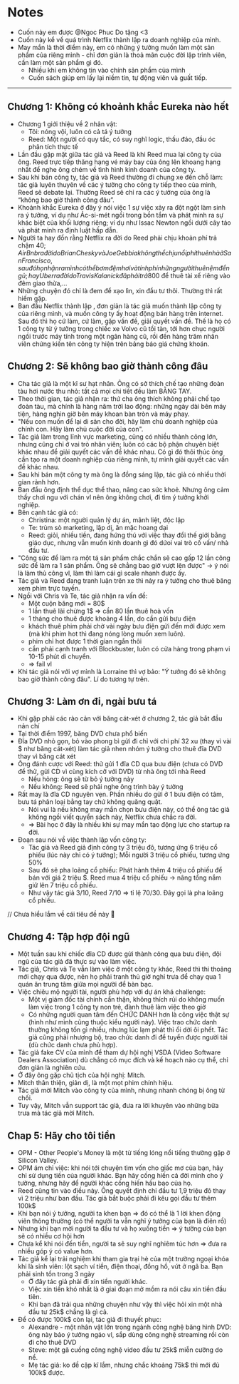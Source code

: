 # Notes
- Cuốn này em được @Ngoc Phuc Do tặng <3
- Cuốn này kể về quá trình Netflix thành lập ra doanh nghiệp của mình.
- May mắn là thời điểm này, em có những ý tưởng muốn làm một sản phẩm của riêng mình - chỉ đơn giản là thoả mãn cuộc đời lập trình viên, cần làm một sản phẩm gì đó.
    - Nhiều khi em không tin vào chính sản phẩm của mình
    - Cuốn sách giúp em lấy lại niềm tin, tự động viên và guất tiếp.

---
## Chương 1: Không có khoảnh khắc Eureka nào hết
- Chương 1 giới thiệu về 2 nhân vật:
    - Tôi: nóng vội, luôn có cả tá ý tưởng
    - Reed: Một người có quy tắc, có suy nghĩ logic, thấu đáo, đầu óc phân tích thực tế
- Lần đầu gặp mặt giữa tác giả và Reed là khi Reed mua lại công ty của ông. Reed trực tiếp thăng hạng vé máy bay của ông lên khoang hạng nhất để nghe ông chém về tình hình kinh doanh của công ty.
- Sau khi bán công ty, tác giả và Reed thường đi chung xe đến chỗ làm: tác giả luyên thuyên về các ý tưởng cho công ty tiếp theo của mình, Reed sẽ debate lại. Thường Reed sẽ chỉ ra các ý tưởng của ông là “không bao giờ thành công đâu”.
- Khoảnh khắc Eureka ở đây ý nói việc 1 sự việc xảy ra đột ngột làm sinh ra ý tưởng, ví dụ như Ác-si-mét ngồi trong bồn tắm và phát minh ra sự khác biệt của khối lượng riêng; ví dụ như Issac Newton ngồi dưới cây táo và phát minh ra định luật hấp dẫn.
- Người ta hay đồn rằng Netflix  ra đời do Reed phải chịu khoản phí trả chậm 40$; Air Bnb ra đời do Brian Chesky và Joe Gebbia không thể chịu nổi phí thuê nhà ở San Francisco, sau đó họ nhận ra mình có thể bơm đệm hơi và tính phí những người thuê nệm để ngủ; hay Uber ra đời do Travis Kalanick đã phải trả 800$ để thuê tài xế riêng vào đêm giao thừa,…
- Những chuyện đó chỉ là đem để xạo lìn, xin đầu tư thôi. Thường thì rất hiếm gặp.
- Ban đầu Netflix thành lập , đơn giản là tác giả muốn thành lập công ty của riêng mình, và muốn công ty ấy hoạt động bán hàng trên internet. Sau đó thì họ cứ làm, cứ làm, gặp vấn đề, giải quyết vấn đề. Thế là họ có 1 công ty từ ý tưởng trong chiếc xe Volvo cũ tồi tàn, tới hơn chục người ngồi trước máy tính trong một ngân hàng cũ, rồi đến hàng trăm nhân viên chứng kiến tên công ty hiện trên bảng báo giá chứng khoán.

## Chương 2: Sẽ không bao giờ thành công đâu
- Cha tác giả là một kĩ sư hạt nhân. Ông có sở thích chế tạo những đoàn tàu hơi nước thu nhỏ: tất cả mọi chi tiết đều làm BẰNG TAY.
- Theo thời gian, tác giả nhận ra: thứ cha ông thích không phải chế tạo đoàn tàu, mà chính là hàng năm trời lao động: những ngày dài bên máy tiện, hàng nghìn giờ bên máy khoan bàn tròn và máy phay.
- "Nếu con muốn để lại di sản cho đời, hãy làm chủ doanh nghiệp của chính con. Hãy làm chủ cuộc đời của con".
- Tác giả làm trong lĩnh vực marketing, cũng có nhiều thành công lớn, nhưng cũng chỉ ở vai trò nhân viên; luôn có các bộ phận chuyên biệt khác nhau để giải quyết các vấn đề khác nhau. Có gì đó thôi thúc ông cần tạo ra một doanh nghiệp của riêng mình, tự mình giải quyết các vấn đề khác nhau.
- Sau khi bán một công ty mà ông là đồng sáng lập, tác giả có nhiều thời gian rảnh hơn.
- Ban đầu ông định thể dục thể thao, nâng cao sức khoẻ. Nhưng ông cảm thấy chơi ngu với chán vl nên ông không chơi, đi tìm ý tưởng khởi nghiệp.
- Bên cạnh tác giả có:
    - Christina: một người quản lý dự án, mãnh liệt, độc lập
    - Te: trùm sò marketing, lập dị, ăn mặc hoang dại
    - Reed: giỏi, nhiều tiền, đang hứng thú với việc thay đổi thế giới bằng giáo dục, nhưng vẫn muốn kinh doanh gì đó dứoi vai trò cố vấn/ nhà đầu tư.
- "Công sức để làm ra một tá sản phẩm chắc chắn sẽ cao gấp 12 lần công sức để làm ra 1 sản phẩm. Ông sẽ chẳng bao giờ vượt lên được" -> ý nói là làm thủ công vl, làm thì làm cái gì scale nhanh được ấy.
- Tác giả và Reed đang tranh luận trên xe thì nảy ra ý tưởng cho thuê băng xem phim trực tuyến.
- Ngồi với Chris và Te, tác giả nhận ra vấn đề:
    - Một cuộn băng mới = 80$
    - 1 lần thuê lãi chừng 1$ => cần 80 lần thuê hoà vốn
    - 1 tháng cho thuê được khoảng 4 lần, do cần gửi bưu điện
    - khách thuê phim phải chờ vài ngày bưu điện gửi đến mới được xem (mà khi phim hot thì đang nóng lòng muốn xem luôn).
    - phim chỉ hot được 1 thời gian ngắn thôi
    - cần phải cạnh tranh với Blockbuster, luôn có cửa hàng trong phạm vi 10-15 phút di chuyển.
    - => fail vl
- Khi tác giả nói với vợ mình là Lorraine thì vợ bảo: "Ý tưởng đó sẽ không bao giờ thành công đâu". Lí do tương tự trên.

## Chương 3: Làm ơn đi, ngài bưu tá
- Khi gặp phải các rào cản với băng cát-xét ở chương 2, tác giả bắt đầu nản chí
- Tại thời điểm 1997, băng DVD chưa phổ biến
- Đĩa DVD nhỏ gọn, bỏ vào phong bì gửi đi chỉ với chi phí 32 xu (thay vì vài $ như băng cát-xét) làm tác giả nhen nhóm ý tưởng cho thuê đĩa DVD thay vì băng cát xét
- Ông đánh cược với Reed: thử gửi 1 đĩa CD qua bưu điện (chưa có DVD để thử, gửi CD vì cùng kích cỡ với DVD) từ nhà ông tới nhà Reed
    - Nếu hỏng: ông sẽ từ bỏ ý tưởng này
    - Nếu không: Reed sẽ phải nghe ông trình bày ý tưởng
- Rất may là đĩa CD nguyên vẹn. Phần nhiều do gửi ở 1 bưu điện có tâm, bưu tá phân loại bằng tay chứ không quăng quật.
    - Nói vui là nếu không may mắn chọn bưu điện này, có thể ông tác giả không ngồi viết quyển sách này, Netflix chưa chắc ra đời.
    - => Bài học ở đây là nhiều khi sự may mắn tạo động lực cho startup ra đời.
- Đoạn sau nói về việc thành lập vốn công ty:
    - Tác giả và Reed giả định công ty 3 triệu đô, tương ứng 6 triệu cổ phiếu (lúc này chỉ có ý tưởng); Mỗi người 3 triệu cổ phiếu, tương ứng 50%
    - Sau đó sẽ pha loãng cổ phiếu: Phát hành thêm 4 triệu cổ phiếu để bán với giá 2 triệu $. Reed mua 4 triệu cổ phiếu -> nâng tổng nắm giữ lên 7 triệu cổ phiếu.
    - Như vậy tác giả 3/10, Reed 7/10 => tỉ lệ 70/30. Đây gọi là pha loãng cổ phiếu.

// Chưa hiểu lắm về cái tiêu đề này :thinking:

## Chương 4: Tập hợp đội ngũ
- Một tuần sau khi chiếc đĩa CD được gửi thành công qua bưu điện, đội ngũ của tác giả đã thực sự vào làm việc.
- Tác giả, Chris và Te vẫn làm việc ở một công ty khác, Reed thì thi thoảng mới chạy qua được, nên họ phải tranh thủ giờ nghỉ trưa để chạy qua 1 quán ăn trung tâm giữa mọi người để bàn bạc.
- Việc chiêu mộ người tài, người phù hợp với dự án khá challenge:
    - Một vị giám đốc tài chính cẩn thận, không thích rủi do không muốn làm việc trong 1 công ty non trẻ, đành thuê làm việc theo giờ
    - Có những người quan tâm đến CHỨC DANH hơn là công việc thật sự (hình như mình cũng thuộc kiểu người này). Việc trao chức danh thường không tốn gì nhiều, nhưng lúc lạm phát thì ối dời ôi phết. Tác giả cũng phải nhượng bộ, trao chức danh đi để tuyển được người tài  (dù chức danh chưa phù hợp).
- Tác giả fake CV của mình để tham dự hội nghị VSDA (Video Software Dealers Association) dù chẳng có mục đích và kế hoạch nào cụ thể, chỉ đơn giản là nghiên cứu.
- Ở đây ông gặp chủ tịch của hội nghị: Mitch.
- Mitch thân thiện, giản dị, là một mọt phim chính hiệu.
- Tác giả mời Mitch vào công ty của mình, nhưng nhanh chóng bị ông từ chối.
- Tuy vậy, Mitch vẫn support tác giả, đưa ra lời khuyên vào những bữa trưa mà tác giả mời Mitch.

## Chap 5: Hãy cho tôi tiền
- OPM - Other People's Money là một từ tiếng lóng nổi tiếng thường gặp ở Silicon Valley.
- OPM ám chỉ việc: khi nói tới chuyện tìm vốn cho giấc mơ của bạn, hãy chỉ sử dụng tiền của người khác. Bạn hãy cống hiến cả đời mình cho ý tường, nhưng hãy để người khác cống hiến hầu bao của họ.
- Reed cũng tin vào điều này. Ông quyết định chỉ đầu tư 1,9 triệu đô thay vì 2 triệu như ban đầu. Tác giả bắt buộc phải đi kêu gọi đầu tư thêm 100k$
- Khi bạn nói ý tưởng, người ta khen bạn => đó có thể là 1 lời khen động viên thông thường (có thể người ta vẫn nghĩ ý tưởng của bạn là điên rồ)
- Nhưng khi bạn mời người ta đầu tư và họ xuống tiền => ý tưởng của bạn sẽ có nhiều cơ hội hơn
- Chưa kể khi nói đến tiền, người ta sẽ suy nghĩ nghiêm túc hơn => đưa ra nhiều góp ý có value hơn.
- Tác giả kể lại trải nghiệm khi tham gia trại hè của một trường ngoại khóa khi là sinh viên: lột sạch ví tiền, điện thoại, đồng hồ, vứt ở ngã ba. Bạn phải sinh tồn trong 3 ngày
    - Ở đây tác giả phải đi xin tiền người khác.
    - Việc xin tiền khó nhất là ở giai đoạn mở mồm ra nói câu xin tiền đầu tiên.
    - Khi bạn đã trải qua những chuyện như vậy thì việc hỏi xin một nhà đầu tư 25k$ chẳng là gì cả.
- Để có được 100k$ còn lại, tác giả đi thuyết phục:
    - Alexandre - một nhân vật lớn trong ngành công nghệ băng hình DVD: ông này bảo ý tưởng ngáo vl, sắp dùng công nghệ streaming rồi còn đi cho thuê DVD
    - Steve: một gã cuồng công nghệ video đầu tư 25k$ miễn cưỡng do nể.
    - Mẹ tác giả: ko đề cập kĩ lắm, nhưng chắc khoảng 75k$ thì mới đủ 100k$ được.
